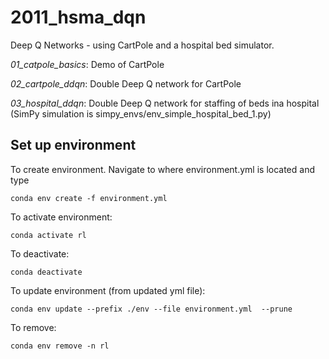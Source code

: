 # 2011_hsma_dqn

Deep Q Networks - using CartPole and a hospital bed simulator.

*01_catpole_basics*: Demo of CartPole

*02_cartpole_ddqn*: Double Deep Q network for CartPole

*03_hospital_ddqn*: Double Deep Q network for staffing of beds ina hospital (SimPy simulation is simpy_envs/env_simple_hospital_bed_1.py)


## Set up environment

To create environment. Navigate to where environment.yml is located and type

`conda env create -f environment.yml`

To activate environment:

`conda activate rl`

To deactivate:

`conda deactivate`

To update environment (from updated yml file):

`conda env update --prefix ./env --file environment.yml  --prune`

To remove:

`conda env remove -n rl`
